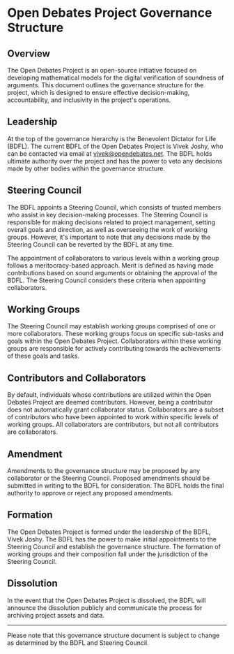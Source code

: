 # Open Debates Project Governance Structure

## Overview

The Open Debates Project is an open-source initiative focused on developing mathematical models for the digital verification of soundness of arguments. This document outlines the governance structure for the project, which is designed to ensure effective decision-making, accountability, and inclusivity in the project's operations.

## Leadership

At the top of the governance hierarchy is the Benevolent Dictator for Life (BDFL). The current BDFL of the Open Debates Project is Vivek Joshy, who can be contacted via email at vivek@opendebates.net. The BDFL holds ultimate authority over the project and has the power to veto any decisions made by other bodies within the governance structure.

## Steering Council

The BDFL appoints a Steering Council, which consists of trusted members who assist in key decision-making processes. The Steering Council is responsible for making decisions related to project management, setting overall goals and direction, as well as overseeing the work of working groups. However, it's important to note that any decisions made by the Steering Council can be reverted by the BDFL at any time.

The appointment of collaborators to various levels within a working group follows a meritocracy-based approach. Merit is defined as having made contributions based on sound arguments or obtaining the approval of the BDFL. The Steering Council considers these criteria when appointing collaborators.

## Working Groups

The Steering Council may establish working groups comprised of one or more collaborators. These working groups focus on specific sub-tasks and goals within the Open Debates Project. Collaborators within these working groups are responsible for actively contributing towards the achievements of these goals and tasks.

## Contributors and Collaborators

By default, individuals whose contributions are utilized within the Open Debates Project are deemed contributors. However, being a contributor does not automatically grant collaborator status. Collaborators are a subset of contributors who have been appointed to work within specific levels of working groups. All collaborators are contributors, but not all contributors are collaborators.

## Amendment

Amendments to the governance structure may be proposed by any collaborator or the Steering Council. Proposed amendments should be submitted in writing to the BDFL for consideration. The BDFL holds the final authority to approve or reject any proposed amendments.

## Formation

The Open Debates Project is formed under the leadership of the BDFL, Vivek Joshy. The BDFL has the power to make initial appointments to the Steering Council and establish the governance structure. The formation of working groups and their composition fall under the jurisdiction of the Steering Council.

## Dissolution

In the event that the Open Debates Project is dissolved, the BDFL will announce the dissolution publicly and communicate the process for archiving project assets and data.

---

Please note that this governance structure document is subject to change as determined by the BDFL and Steering Council.

